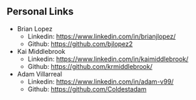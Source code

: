 ## Personal Links

- Brian Lopez
  - Linkedin: https://www.linkedin.com/in/brianjlopez/
  - Github: https://github.com/bjlopez2
- Kai Middlebrook
  - Linkedin: https://www.linkedin.com/in/kaimiddlebrook/
  - Github: https://github.com/krmiddlebrook/
- Adam Villarreal
  - Linkedin: https://www.linkedin.com/in/adam-v99/
  - Github: https://github.com/Coldestadam
